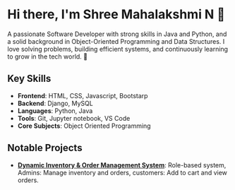 # Hi there, I'm Shree Mahalakshmi N 👋

A passionate Software Developer with strong skills in Java and Python, and a solid background in Object-Oriented Programming and Data Structures. I love solving problems, building efficient systems, and continuously learning to grow in the tech world. 🚀

## Key Skills
- **Frontend**: HTML, CSS, Javascript, Bootstarp 
- **Backend**: Django, MySQL
- **Languages**: Python, Java
- **Tools**: Git, Jupyter notebook, VS Code
- **Core Subjects**: Object Oriented Programming 

## Notable Projects
- **[Dynamic Inventory & Order Management System](https://github.com/shree-maha/ims)**: Role-based system, Admins: Manage inventory and orders, customers: Add to cart and view 
orders.
